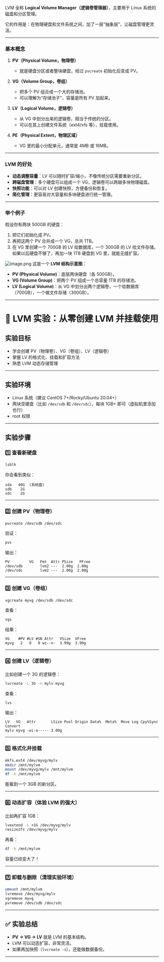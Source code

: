 LVM 全称 **Logical Volume Manager（逻辑卷管理器）**，主要用于 Linux 系统的磁盘和分区管理。

它的作用是：在物理硬盘和文件系统之间，加了一层“抽象层”，让磁盘管理更灵活。

---

### 基本概念

1. **PV（Physical Volume，物理卷）**

   * 就是硬盘分区或者整块硬盘，经过 `pvcreate` 初始化后变成 PV。

2. **VG（Volume Group，卷组）**

   * 把多个 PV 组合成一个大的存储池。
   * 可以理解为“存储池子”，容量是所有 PV 加起来。

3. **LV（Logical Volume，逻辑卷）**

   * 从 VG 中划分出来的逻辑卷，相当于传统的分区。
   * 可以在其上创建文件系统（ext4/xfs 等），挂载使用。

4. **PE（Physical Extent，物理区域）**

   * VG 里的最小分配单元，通常是 4MB 或 16MB。

---

### LVM 的好处

* **动态调整容量**：LV 可以随时扩容/缩小，不像传统分区需要重新分区。
* **跨磁盘管理**：多个硬盘可以组成一个 VG，逻辑卷可以跨越多块物理磁盘。
* **快照功能**：可以对 LV 创建快照，方便备份和恢复。
* **简化管理**：更容易对大容量和多块硬盘进行统一管理。

---

### 举个例子

假设你有两块 500GB 的硬盘：

1. 把它们初始化成 PV。
2. 再把这两个 PV 合并成一个 VG，总共 1TB。
3. 在 VG 里创建一个 700GB 的 LV 给数据库，一个 300GB 的 LV 给文件存储。
   如果以后硬盘不够了，再加一块 1TB 硬盘到 VG 里，就能无缝扩容。

![image.png](https://pic.myla.eu.org/file/1756786531067_image.png)
这是一个 **LVM 结构示意图**：

* **PV (Physical Volume)**：底层两块硬盘（各 500GB）。
* **VG (Volume Group)**：把两个 PV 组成一个总容量 1TB 的存储池。
* **LV (Logical Volume)**：从 VG 中划分出两个逻辑卷，一个给数据库（700GB），一个做文件存储（300GB）。

---

# 🔬 LVM 实验：从零创建 LVM 并挂载使用

## 实验目标

* 学会创建 PV（物理卷）、VG（卷组）、LV（逻辑卷）
* 掌握 LV 的格式化、挂载和扩容方法
* 熟悉 LVM 动态存储管理

---

## 实验环境

* Linux 系统（建议 CentOS 7+/Rocky/Ubuntu 20.04+）
* 两块空硬盘（比如 `/dev/sdb` 和 `/dev/sdc`），每块 1GB+ 即可（虚拟机里添加也行）
* root 权限

---

## 实验步骤

### 1️⃣ 查看新硬盘

```bash
lsblk
```

你会看到类似：

```
sda   40G  (系统盘)
sdb    2G
sdc    2G
```

---

### 2️⃣ 创建 PV（物理卷）

```bash
pvcreate /dev/sdb /dev/sdc
```

验证：

```bash
pvs
```

输出：

```
PV         VG   Fmt  Attr PSize   PFree
/dev/sdb        lvm2 ---  2.00g  2.00g
/dev/sdc        lvm2 ---  2.00g  2.00g
```

---

### 3️⃣ 创建 VG（卷组）

```bash
vgcreate myvg /dev/sdb /dev/sdc
```

查看：

```bash
vgs
```

结果：

```
VG    #PV #LV #SN Attr   VSize  VFree
myvg   2   0   0 wz--n-  3.99g  3.99g
```

---

### 4️⃣ 创建 LV（逻辑卷）

比如创建一个 3G 的逻辑卷：

```bash
lvcreate -L 3G -n mylv myvg
```

查看：

```bash
lvs
```

输出：

```
LV   VG   Attr       LSize Pool Origin Data%  Meta%  Move Log Cpy%Sync Convert
mylv myvg -wi-a----- 3.00g
```

---

### 5️⃣ 格式化并挂载

```bash
mkfs.ext4 /dev/myvg/mylv
mkdir /mnt/mylvm
mount /dev/myvg/mylv /mnt/mylvm
df -h /mnt/mylvm
```

能看到一个 3GB 的新分区。

---

### 6️⃣ 动态扩容（体验 LVM 的强大）

比如再扩容 1GB：

```bash
lvextend -L +1G /dev/myvg/mylv
resize2fs /dev/myvg/mylv
```

再看：

```bash
df -h /mnt/mylvm
```

容量已经变大了！

---

### 7️⃣ 卸载与删除（清理实验环境）

```bash
umount /mnt/mylvm
lvremove /dev/myvg/mylv
vgremove myvg
pvremove /dev/sdb /dev/sdc
```

---

## ✅ 实验总结

* **PV → VG → LV** 就是 LVM 的基本结构。
* LVM 可以动态扩容，非常灵活。
* 如果再加快照（`lvcreate -s`），还能做数据备份。

---


